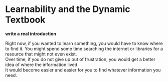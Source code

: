 Learnability and the Dynamic Textbook
=====================================

**write a real introduction**

Right now, if you wanted to learn something, you would have to know where to find it.
You might spend some time searching the internet or libraries for a resource that might not even exist.  
Over time, if you do not give up out of frustration, you would get a better idea of where the information lived.  
It would become easier and easier for you to find whatever information you need.




